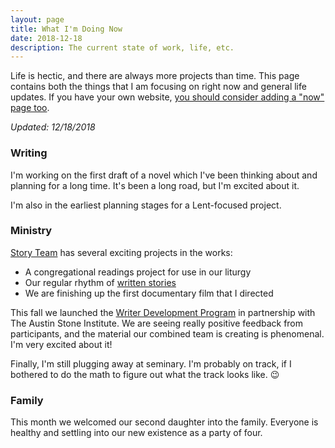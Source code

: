 ```yaml
---
layout: page
title: What I'm Doing Now
date: 2018-12-18
description: The current state of work, life, etc.
---
```

Life is hectic, and there are always more projects than time. This page contains both the things that I am focusing on right now and general life updates. If you have your own website, [you should consider adding a "now" page too](https://nownownow.com/about).

*Updated: 12/18/2018*

### Writing

I'm working on the first draft of a novel which I've been thinking about and planning for a long time. It's been a long road, but I'm excited about it.

I'm also in the earliest planning stages for a Lent-focused project.

### Ministry

[Story Team](https://austinstone.org/stories) has several exciting projects in the works:
* A congregational readings project for use in our liturgy
* Our regular rhythm of [written stories](https://austinstone.org/stories/written)
* We are finishing up the first documentary film that I directed

This fall we launched the [Writer Development Program](https://www.austinstoneinstitute.org/what-we-do/development-programs/wdp/) in partnership with The Austin Stone Institute. We are seeing really positive feedback from participants, and the material our combined team is creating is phenomenal. I'm very excited about it!

Finally, I'm still plugging away at seminary. I'm probably on track, if I bothered to do the math to figure out what the track looks like. 😉

### Family

This month we welcomed our second daughter into the family. Everyone is healthy and settling into our new existence as a party of four.
